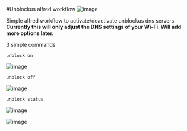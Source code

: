 #Unblockus alfred workflow
![image](https://raw.github.com/aXent/unblockusalfredworkflow/master/screenshot.png)

Simple alfred workflow to activate/deactivate unblockus dns servers.
**Currently this will only adjust the DNS settings of your Wi-Fi. Will add more options later.**

3 simple commands

<code>unblock on</code>

![image](https://raw.github.com/aXent/unblockus-alfred-workflow/master/screenshot1.png)

<code>unblock off</code>

![image](https://raw.github.com/aXent/unblockus-alfred-workflow/master/screenshot4.png)

<code>unblock status</code></pre>

![image](https://raw.github.com/aXent/unblockus-alfred-workflow/master/screenshot3.png)

![image](https://raw.github.com/aXent/unblockus-alfred-workflow/master/screenshot2.png)

